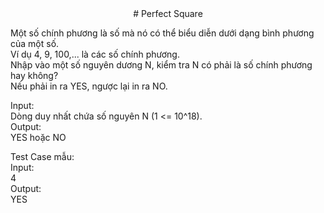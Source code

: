 <div align="center">
# Perfect Square
</div>

Một số chính phương là số mà nó có thể biểu diễn dưới dạng bình phương của một số. <br>
Ví dụ 4, 9, 100,... là các số chính phương.<br>
Nhập vào một số nguyên dương N, kiểm tra N có phải là số chính phương hay không?<br>
Nếu phải in ra YES, ngược lại in ra NO.<br>

Input:<br>
    Dòng duy nhất chứa số nguyên N (1 <= 10^18).<br>
Output:<br>
    YES hoặc NO<br>

Test Case mẫu:<br>
Input:<br>
4<br>
Output:<br>
YES
